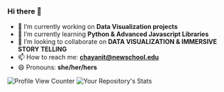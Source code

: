 ### Hi there 👋
- 🔭 I’m currently working on **Data Visualization projects**
- 🌱 I’m currently learning **Python & Advanced Javascript Libraries**
- 👯 I’m looking to collaborate on **DATA VISUALIZATION & IMMERSIVE STORY TELLING**
- 📫 How to reach me: **chayanit@newschool.edu**
- 😄 Pronouns: **she/her/hers**

<!--
**Chayanitoey/chayanitoey** is a ✨ _special_ ✨ repository because its `README.md` (this file) appears on your GitHub profile.

Here are some ideas to get you started:
<!-- 
- 🔭 I’m currently working on ...
- 🌱 I’m currently learning ...
- 👯 I’m looking to collaborate on ...
- 🤔 I’m looking for help with ...
- 💬 Ask me about ...
- 📫 How to reach me: ...
- 😄 Pronouns: ...
- ⚡ Fun fact: ...
--> 
![Profile View Counter](https://komarev.com/ghpvc/?username=chayanitoey)
![Your Repository's Stats](https://github-readme-stats.vercel.app/api/top-langs/?username=chayanitoey&theme=blue-green)

